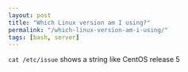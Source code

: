 ```yaml
---
layout: post
title: "Which Linux version am I using?"
permalink: "/which-linux-version-am-i-using/"
tags: [bash, server]
---
```


<code>cat /etc/issue</code> shows a string like
CentOS release 5
